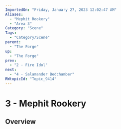 ```yaml
---
ImportedOn: "Friday, January 27, 2023 12:02:47 AM"
Aliases:
  - "Mephit Rookery"
  - "Area 3"
Category: "Scene"
Tags:
  - "Category/Scene"
parent:
  - "The Forge"
up:
  - "The Forge"
prev:
  - "2 - Fire Idol"
next:
  - "4 - Salamander Bedchamber"
RWtopicId: "Topic_9414"
---
```

# 3 - Mephit Rookery
## Overview
